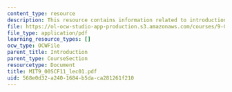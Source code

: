 ```yaml
---
content_type: resource
description: This resource contains information related to introduction to psychology.
file: https://ol-ocw-studio-app-production.s3.amazonaws.com/courses/9-00sc-introduction-to-psychology-fall-2011/568e0d32a2401684b5daca281261f210_MIT9_00SCF11_lec01.pdf
file_type: application/pdf
learning_resource_types: []
ocw_type: OCWFile
parent_title: Introduction
parent_type: CourseSection
resourcetype: Document
title: MIT9_00SCF11_lec01.pdf
uid: 568e0d32-a240-1684-b5da-ca281261f210
---
```

